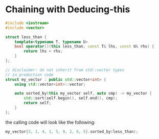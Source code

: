 # Chaining with Deducing-this

```cpp
#include <iostream>
#include <vector>

struct less_than {
    template<typename T, typename U>
    bool operator()(this less_than, const T& lhs, const U& rhs) {
        return lhs < rhs;
    }
};

// disclaimer: do not inherit from std::vector types
// in production code
struct my_vector : public std::vector<int> {
    using std::vector<int>::vector;

    auto sorted_by(this my_vector self, auto cmp) -> my_vector {
        std::sort(self.begin(), self.end(), cmp);
        return self;
    }
};
```

the calling code will look like the following:

```cpp
my_vector{3, 1, 4, 1, 5, 9, 2, 6, 5}.sorted_by(less_than);
```
